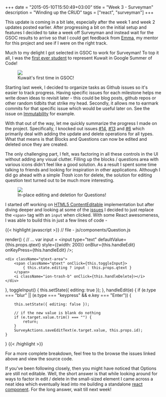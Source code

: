 +++
date = "2015-05-10T15:50:49+03:00"
title = "Week 3 - Surveyman"
description = "Winding up the CRUD"
tags = ["react", "surveyman"]
+++

This update is coming in a bit late, especially after the week 1 and week 2 updates posted earlier. After progressing a bit on the initial setup and features I decided to take a week off Surveyman and instead wait for the GSOC results to arrive so that I could get feedback from [Emma](http://people.cs.umass.edu/~etosch/), my mentor for this project and see if I were on the right track.

Much to my delight I got selected in GSOC to work for Surveyman! To top it all, 
I was the [first ever student](http://google-opensource.blogspot.com/2015/05/gsoc-2015-stats-part-1-all-about.html) to represent Kuwait in Google Summer of Code!
  
<figure><img data-action="zoom" src="/images/gsoc_kuwait.png"></img>
	<figcaption> Kuwait's first time in GSOC! </figcaption>
</figure>

Starting last week, I decided to organize tasks as Github issues so it's easier to track progress. Having specific issues for each milestone helps me write down ideas to revisit later - this could be blog posts, github repos or other random tidbits that strike my head. Secondly, it allows me to earmark commits for that specific issue which would be useful later on. See the issue on [Immutability](https://github.com/prakhar1989/react-surveyman/issues/9) for example.

With that out of the way, let me quickly summarize the progress I made on the project. Specifically, I knocked out issues [#14](https://github.com/prakhar1989/react-surveyman/issues/14), [#13](https://github.com/prakhar1989/react-surveyman/issues/13) and [#6](https://github.com/prakhar1989/react-surveyman/issues/6) which primarily deal with adding the update and delete operations for all types. What that means is that Blocks and Questions can now be edited and deleted once they are created. 

The only challenging part, I felt, was factoring in all these controls in the UI without adding any visual clutter. Filling up the blocks / questions area with various icons didn't feel like a good solution. As a result I spent some time talking to friends and looking for inspiration in other applications. Although I did go ahead with a simple *Trash* icon for delete, the solution for editing question text turned out to be much more interesting.

<figure><img data-action="zoom" src="/images/delete_edit.png"></img>
	<figcaption> In-place editing and deletion for Questions! </figcaption>
</figure>

I started off working on [HTML5 ContentEditable](html5demos.com/contenteditable) implementation but after diving deeper and looking at some of the [issues](https://github.com/facebook/react/issues/2477) I decided to just replace the `<span>` tag with an `input` when clicked. With some React awesomeness, I was able to build this in just a few lines of code - 

{{< highlight javascript >}}
// file - js/components/Question.js

render() {
    // ...
    var input = <input type="text"
            defaultValue={this.props.qtext}
            style={{width: 200}}
            onBlur={this.handleEdit}
            onKeyPress={this.handleEdit} />;
            
    <div className="qtext-area">
        <span className="qtext" onClick={this.toggleInput}>
            { this.state.editing ? input : this.props.qtext }
        </span>
        <i className="ion-trash-b" onClick={this.handleDelete}></i>
    </div>
}, 
toggleInput() {
    this.setState({ editing: true });
},
handleEdit(e) {
    if (e.type === "blur" || 
       (e.type === "keypress" && e.key === "Enter")) {

        this.setState({ editing: false });

        // if the new value is blank do nothing
        if (e.target.value.trim() === "") {
            return; 
        }
        SurveyActions.saveEditText(e.target.value, this.props.id);
    }
}
{{< /highlight >}}

For a more complete breakdown, feel free to the browse the issues linked above and view the source code.

If you've been following closely, then you might have noticed that Options are still not editable. Well, the short answer is that while looking around for ways to factor in edit / delete in the small-sized element I came across a neat idea which eventually lead into me building a standalone [react component](http://github.com/prakhar1989/react-tags). For the long answer, wait till next week!
